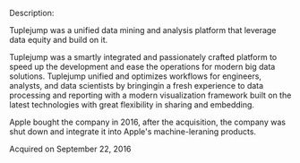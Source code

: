 Description:

Tuplejump was a unified data mining and analysis platform that leverage data equity and build on it. 

Tuplejump was a smartly integrated and passionately crafted platform to speed up the development and ease the operations for modern big data solutions. Tuplejump unified and optimizes workflows for engineers, analysts, and data scientists by bringingin a fresh experience to data processing and reporting with a modern visualization framework built on the latest technologies with great flexibility in sharing and embedding.

Apple bought the company in 2016, after the acquisition, the company was shut down and integrate it into Apple's machine-leraning products.

Acquired on September 22, 2016